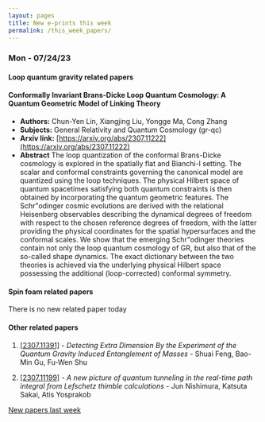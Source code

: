 ```yaml
---
layout: pages
title: New e-prints this week
permalink: /this_week_papers/
---
```




### Mon - 07/24/23

#### Loop quantum gravity related papers

#### **Conformally Invariant Brans-Dicke Loop Quantum Cosmology: A Quantum  Geometric Model of Linking Theory**
 - **Authors:** Chun-Yen Lin, Xiangjing Liu, Yongge Ma, Cong Zhang
 - **Subjects:** General Relativity and Quantum Cosmology (gr-qc)
 - **Arxiv link:** [https://arxiv.org/abs/2307.11222](https://arxiv.org/abs/2307.11222)
 - **Abstract**
 The loop quantization of the conformal Brans-Dicke cosmology is explored in the spatially flat and Bianchi-I setting. The scalar and conformal constraints governing the canonical model are quantized using the loop techniques. The physical Hilbert space of quantum spacetimes satisfying both quantum constraints is then obtained by incorporating the quantum geometric features. The Schr\"odinger cosmic evolutions are derived with the relational Heisenberg observables describing the dynamical degrees of freedom with respect to the chosen reference degrees of freedom, with the latter providing the physical coordinates for the spatial hypersurfaces and the conformal scales. We show that the emerging Schr\"odinger theories contain not only the loop quantum cosmology of GR, but also that of the so-called shape dynamics. The exact dictionary between the two theories is achieved via the underlying physical Hilbert space possessing the additional (loop-corrected) conformal symmetry. 

#### Spin foam related papers

There is no new related paper today 



#### Other related papers

1. [[2307.11391]](https://arxiv.org/abs/2307.11391) - *Detecting Extra Dimension By the Experiment of the Quantum Gravity  Induced Entanglement of Masses* - Shuai Feng, Bao-Min Gu, Fu-Wen Shu

1. [[2307.11199]](https://arxiv.org/abs/2307.11199) - *A new picture of quantum tunneling in the real-time path integral from  Lefschetz thimble calculations* - Jun Nishimura, Katsuta Sakai, Atis Yosprakob






[New papers last week]({{site.url}}/archived/weekly/pre-prints/2023/07/24/archived_weekly_papers.html)